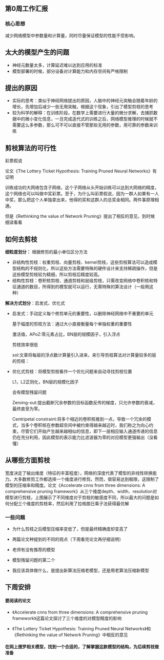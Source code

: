 ##  第0周工作汇报

###  核心思想

减少网络模型中参数量和计算量，同时尽量保证模型的性能不受影响。

##  太大的模型产生的问题

* 神经元数量太多，计算延迟难以达到应用的标准
* 模型部署的时候，部分设备对计算能力和内存空间有严格限制



##  提出的原因

* 实际的思考：类似于神经网络提出的原因，人脑中的神经元突触会随着年龄的增长，先增加后减少一些无用突触，根据这个现象，引出了模型剪枝的思考
* 较为科学的解释：在训练阶段，在数学上需要进行大量的微分求解，去捕抓数据中的微小变化信息，一旦完成迭代式的训练之后，网络模型推理的时候就不需要这么多参数，那么可不可以直接不管那些无用的参数，用可靠的参数来训练



##  剪枝算法的可行性

彩票假说

论文《The Lottery Ticket Hypothesis: Training Pruned Neural Networks》有证明

训练成功的大网络包含子网络，这个子网络从头开始训练可以达到大网络的精度，这个网络也可以叫做中奖彩票。至于，为什么叫彩票假说，因为一群人如果有一人中奖，那么把这个人单独拿出来，他得的奖和这群人的总奖金相同。两件事原理相通。

但是《Rethinking the value of Network Pruning》提出了相反的意见，到时候细读看看



##  如何去剪枝

**细粒度划分：** 根据修剪的最小单位区分方法

- 非结构性剪枝：权重剪枝、向量剪枝、kernel剪枝，这些剪枝算法可以造成模型结构的不规则化，所以这些方法需要特殊的硬件设计来支持稀疏操作，但是这些模型剪枝较为精细，所以剪枝后精度较高。
- 结构性剪枝：卷积核剪枝、通道剪枝和层级剪枝，只需改变网络中卷积核和特征通道的数目，所得到的模型就可以运行，无需特殊的算法设计（一般用这种）

**解决方式划分**：启发式、优化式

* 启发式：手动定义每个修剪单元的重要性，以删除神经网络中不重要的单元

  基于幅度的剪枝方法：通过大小直接衡量每个单独权重的重要性

  激活值，APoZ:零元素占比，BN层的规模因子，引入浮点

  剪枝效率很低

  sol:文章将每层的浮点数计算量引入进来，来引导剪枝算法对计算量较多的层的剪枝：

* 优化式剪枝：将模型剪枝看作一个优化问题来自动寻找剪枝位置

  L1，L2正则化，BN层的规模化因子

  会有模型残留问题

  Zeroing-out:提出截断冗余参数的目标函数反传的梯度，只允许参数的衰减，最终直至为零。

  Centripetal constraint:将多个相近的卷积核推到一点，导致一个冗余的模式，当多个卷积核在参数超空间中被约束得越来越近时，我们称之为向心约束，尽管它们开始产生越来越相似的信息，即下一层相应输入通道传递的信息仍在充分利用，因此模型的表示能力比滤波器为零的对应模型更强输出（没看懂）

##  从哪些方面剪枝

宽度决定了输出维度（特征的丰富程度），网络的深度代表了模型的非线性转换能力。大多数修剪工作都选择一个维度进行修剪。然而，很容易达到极限，这限制了模型的压缩率和精度。论文《Accelerate cnns from three dimensions: A comprehensive pruning framework》从三个维度depth、width、resolution对模型进行剪枝，上图展示了不同维度对于剪枝的敏感度不同，所以最大的问题是如何分配三个维度的剪枝率，然后利用了拉格朗日乘子法获得最优解







###  一些问题

* 为什么剪枝之后模型压缩率变低了，但是最终精确度却变高了
* 两篇论文种提到的不同的观点（下周看完论文再仔细说明）
* 老师有没有推荐的模型

* 模型残留问题的第二个
* 我应该具体做什么，是提出新算法压缩老模型，还是用老算法压缩新模型



##  下周安排

####  要阅读的论文

* 《Accelerate cnns from three dimensions: A comprehensive pruning framework》这篇论文探讨了三个维度的对模型精度的影响

* 《The Lottery Ticket Hypothesis: Training Pruned Neural Networks》和《Rethinking the value of Network Pruning》中相反的意见

  

####  在网上搜罗相关模型，找到一个合适的，了解掌握这款模型的结构，为后续剪枝做准备

